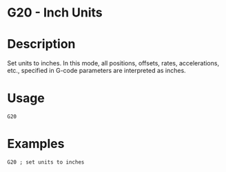 # G20 - Inch Units

# Description
Set units to inches. In this mode, all positions, offsets, rates, accelerations, etc., specified in G-code parameters are interpreted as inches.

# Usage
`G20`

# Examples
```
G20 ; set units to inches 
```